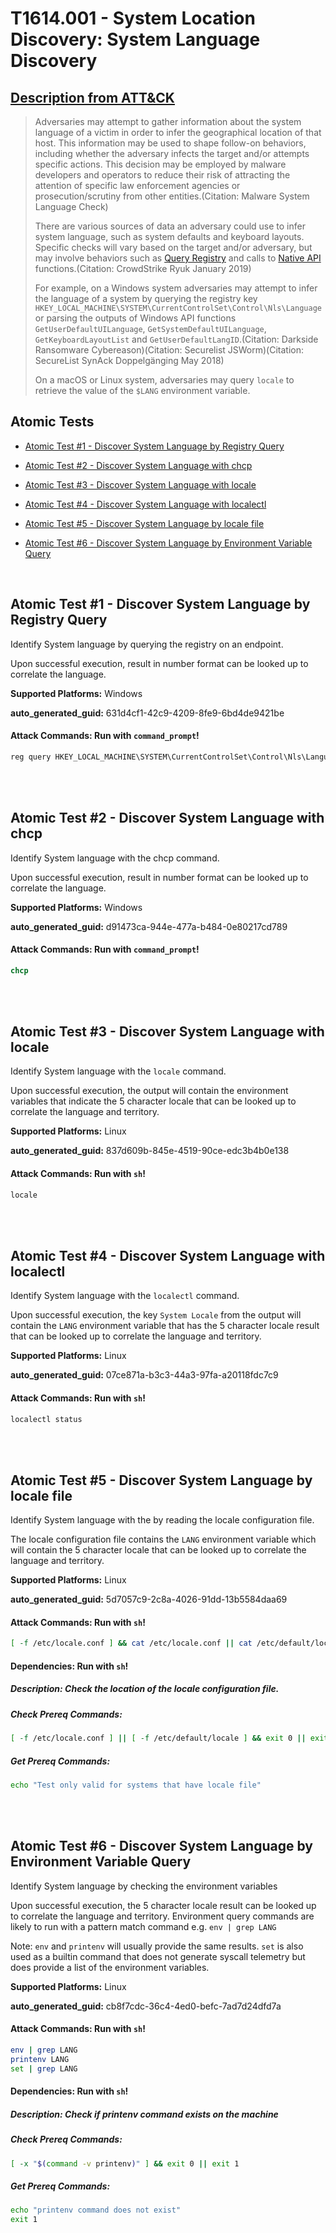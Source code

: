 # T1614.001 - System Location Discovery: System Language Discovery

## [Description from ATT&CK](https://attack.mitre.org/techniques/T1614/001)

<blockquote>Adversaries may attempt to gather information about the system language of a victim in order to infer the geographical location of that host. This information may be used to shape follow-on behaviors, including whether the adversary infects the target and/or attempts specific actions. This decision may be employed by malware developers and operators to reduce their risk of attracting the attention of specific law enforcement agencies or prosecution/scrutiny from other entities.(Citation: Malware System Language Check)

There are various sources of data an adversary could use to infer system language, such as system defaults and keyboard layouts. Specific checks will vary based on the target and/or adversary, but may involve behaviors such as [Query Registry](https://attack.mitre.org/techniques/T1012) and calls to [Native API](https://attack.mitre.org/techniques/T1106) functions.(Citation: CrowdStrike Ryuk January 2019)

For example, on a Windows system adversaries may attempt to infer the language of a system by querying the registry key <code>HKEY_LOCAL_MACHINE\SYSTEM\CurrentControlSet\Control\Nls\Language</code> or parsing the outputs of Windows API functions <code>GetUserDefaultUILanguage</code>, <code>GetSystemDefaultUILanguage</code>, <code>GetKeyboardLayoutList</code> and <code>GetUserDefaultLangID</code>.(Citation: Darkside Ransomware Cybereason)(Citation: Securelist JSWorm)(Citation: SecureList SynAck Doppelgänging May 2018)

On a macOS or Linux system, adversaries may query <code>locale</code> to retrieve the value of the <code>$LANG</code> environment variable.</blockquote>

## Atomic Tests

- [Atomic Test #1 - Discover System Language by Registry Query](#atomic-test-1---discover-system-language-by-registry-query)

- [Atomic Test #2 - Discover System Language with chcp](#atomic-test-2---discover-system-language-with-chcp)

- [Atomic Test #3 - Discover System Language with locale](#atomic-test-3---discover-system-language-with-locale)

- [Atomic Test #4 - Discover System Language with localectl](#atomic-test-4---discover-system-language-with-localectl)

- [Atomic Test #5 - Discover System Language by locale file](#atomic-test-5---discover-system-language-by-locale-file)

- [Atomic Test #6 - Discover System Language by Environment Variable Query](#atomic-test-6---discover-system-language-by-environment-variable-query)

<br/>

## Atomic Test #1 - Discover System Language by Registry Query

Identify System language by querying the registry on an endpoint.

Upon successful execution, result in number format can be looked up to correlate the language.

**Supported Platforms:** Windows

**auto_generated_guid:** 631d4cf1-42c9-4209-8fe9-6bd4de9421be

#### Attack Commands: Run with `command_prompt`!

```cmd
reg query HKEY_LOCAL_MACHINE\SYSTEM\CurrentControlSet\Control\Nls\Language
```

<br/>
<br/>

## Atomic Test #2 - Discover System Language with chcp

Identify System language with the chcp command.

Upon successful execution, result in number format can be looked up to correlate the language.

**Supported Platforms:** Windows

**auto_generated_guid:** d91473ca-944e-477a-b484-0e80217cd789

#### Attack Commands: Run with `command_prompt`!

```cmd
chcp
```

<br/>
<br/>

## Atomic Test #3 - Discover System Language with locale

Identify System language with the `locale` command.

Upon successful execution, the output will contain the environment variables that indicate
the 5 character locale that can be looked up to correlate the language and territory.

**Supported Platforms:** Linux

**auto_generated_guid:** 837d609b-845e-4519-90ce-edc3b4b0e138

#### Attack Commands: Run with `sh`!

```sh
locale
```

<br/>
<br/>

## Atomic Test #4 - Discover System Language with localectl

Identify System language with the `localectl` command.

Upon successful execution, the key `System Locale` from the output will contain the
`LANG` environment variable that has the 5 character locale result that can be looked
up to correlate the language and territory.

**Supported Platforms:** Linux

**auto_generated_guid:** 07ce871a-b3c3-44a3-97fa-a20118fdc7c9

#### Attack Commands: Run with `sh`!

```sh
localectl status
```

<br/>
<br/>

## Atomic Test #5 - Discover System Language by locale file

Identify System language with the by reading the locale configuration file.

The locale configuration file contains the `LANG` environment variable which
will contain the 5 character locale that can be looked up to correlate the
language and territory.

**Supported Platforms:** Linux

**auto_generated_guid:** 5d7057c9-2c8a-4026-91dd-13b5584daa69

#### Attack Commands: Run with `sh`!

```sh
[ -f /etc/locale.conf ] && cat /etc/locale.conf || cat /etc/default/locale
```

#### Dependencies: Run with `sh`!

##### Description: Check the location of the locale configuration file.

##### Check Prereq Commands:

```sh
[ -f /etc/locale.conf ] || [ -f /etc/default/locale ] && exit 0 || exit 1
```

##### Get Prereq Commands:

```sh
echo "Test only valid for systems that have locale file"
```

<br/>
<br/>

## Atomic Test #6 - Discover System Language by Environment Variable Query

Identify System language by checking the environment variables

Upon successful execution, the 5 character locale result can be looked up to
correlate the language and territory. Environment query commands are likely
to run with a pattern match command e.g. `env | grep LANG`

Note: `env` and `printenv` will usually provide the same results. `set` is
also used as a builtin command that does not generate syscall telemetry but
does provide a list of the environment variables.

**Supported Platforms:** Linux

**auto_generated_guid:** cb8f7cdc-36c4-4ed0-befc-7ad7d24dfd7a

#### Attack Commands: Run with `sh`!

```sh
env | grep LANG
printenv LANG
set | grep LANG
```

#### Dependencies: Run with `sh`!

##### Description: Check if printenv command exists on the machine

##### Check Prereq Commands:

```sh
[ -x "$(command -v printenv)" ] && exit 0 || exit 1
```

##### Get Prereq Commands:

```sh
echo "printenv command does not exist"
exit 1
```

<br/>
